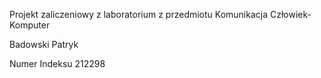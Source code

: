 Projekt zaliczeniowy z laboratorium z przedmiotu Komunikacja Człowiek-Komputer

Badowski Patryk

Numer Indeksu 212298
